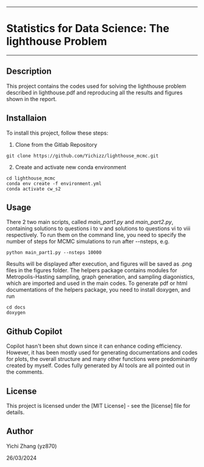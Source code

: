 **********************************************
# Statistics for Data Science: The lighthouse Problem
**********************************************

## Description
This project contains the codes used for solving the lighthouse problem described in lighthouse.pdf and reproducing all the results and figures shown in the report.

## Installaion
To install this project, follow these steps:
1. Clone from the Gitlab Repository
```
git clone https://github.com/Yichizz/lighthouse_mcmc.git
```
2. Create and activate new conda environment
```
cd lighthouse_mcmc
conda env create -f environment.yml
conda activate cw_s2
```

## Usage
There 2 two main scripts, called *main_part1.py* and *main_part2.py*, containing solutions to questions i to v and solutions to questions vi to viii respectively. To run them on the command line, you need to specify the number of steps for MCMC simulations to run after --nsteps, e.g.
```
python main_part1.py --nsteps 10000
```
Results will be displayed after execution, and figures will be saved as .png files in the figures folder. The helpers package contains modules for Metropolis-Hasting sampling, graph generation, and sampling diagonistics, which are imported and used in the main codes. To generate pdf or html documentations of the helpers package, you need to install doxygen, and run
```
cd docs
doxygen
```

## Github Copilot
Copilot hasn't been shut down since it can enhance coding efficiency. However, it has been mostly used for generating documentations and codes for plots, the overall structure and many other functions were predominantly created by myself. Codes fully generated by AI tools are all pointed out in the comments.

## License
This project is licensed under the [MIT License] - see the [license] file for details.
## Author
Yichi Zhang (yz870)

26/03/2024
